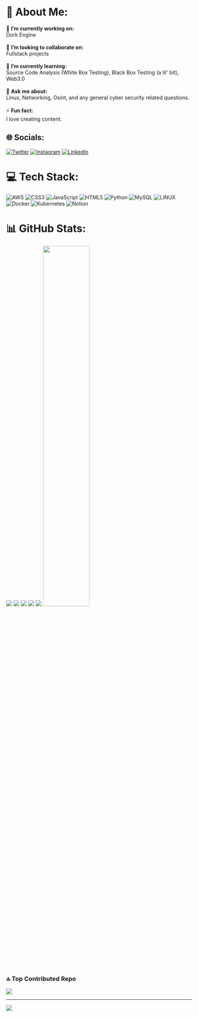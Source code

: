 # 💫 About Me:
🔭 **I’m currently working on:**  <br>Dork Engine <br><br>👯 **I’m looking to collaborate on:**  <br>Fullstack projects <br><br>🌱 **I’m currently learning:**  <br>Source Code Analysis (White Box Testing), Black Box Testing (a lil' bit), Web3.0 <br><br>💬 **Ask me about:**  <br>Linux, Networking, Osint, and any general cyber security related questions.<br><br>⚡ **Fun fact:**  <br>I love creating content.


## 🌐 Socials:
[![Twitter](https://img.shields.io/badge/Twitter-%231DA1F2.svg?logo=Twitter&logoColor=white)](https://twitter.com/voizok_) [![Instagram](https://img.shields.io/badge/Instagram-%23E4405F.svg?logo=Instagram&logoColor=white)](https://instagram.com/K3rl_) [![LinkedIn](https://img.shields.io/badge/LinkedIn-%230077B5.svg?logo=linkedin&logoColor=white)](https://linkedin.com/in/suraj-sunilkumar)

# 💻 Tech Stack:
![AWS](https://img.shields.io/badge/AWS-%23FF9900.svg?style=for-the-badge&logo=amazon-aws&logoColor=white) ![CSS3](https://img.shields.io/badge/css3-%231572B6.svg?style=for-the-badge&logo=css3&logoColor=white) ![JavaScript](https://img.shields.io/badge/javascript-%23323330.svg?style=for-the-badge&logo=javascript&logoColor=%23F7DF1E) ![HTML5](https://img.shields.io/badge/html5-%23E34F26.svg?style=for-the-badge&logo=html5&logoColor=white) ![Python](https://img.shields.io/badge/python-3670A0?style=for-the-badge&logo=python&logoColor=ffdd54) ![MySQL](https://img.shields.io/badge/mysql-%2300f.svg?style=for-the-badge&logo=mysql&logoColor=white) ![LINUX](https://img.shields.io/badge/Linux-FCC624?style=for-the-badge&logo=linux&logoColor=black) ![Docker](https://img.shields.io/badge/docker-%230db7ed.svg?style=for-the-badge&logo=docker&logoColor=white) ![Kubernetes](https://img.shields.io/badge/kubernetes-%23326ce5.svg?style=for-the-badge&logo=kubernetes&logoColor=white) ![Notion](https://img.shields.io/badge/Notion-%23000000.svg?style=for-the-badge&logo=notion&logoColor=white)
# 📊 GitHub Stats:
 ![](http://github-profile-summary-cards.vercel.app/api/cards/profile-details?username=voizok&theme=transparent)
 ![](http://github-profile-summary-cards.vercel.app/api/cards/repos-per-language?username=voizok&theme=transparent) ![](http://github-profile-summary-cards.vercel.app/api/cards/most-commit-language?username=voizok&theme=transparent)
 ![](http://github-profile-summary-cards.vercel.app/api/cards/stats?username=voizok&theme=transparent) ![](http://github-profile-summary-cards.vercel.app/api/cards/productive-time?username=voizok&theme=transparent&utcOffset=8)
<img height="50%" width="auto" src="https://github-readme-stats.vercel.app/api?username=voizok&show_icons=true&count_private=true&theme=blue&hide_border=true&hide=issues,contribs&bg_color=00000000">

### 🔝 Top Contributed Repo
![](https://github-contributor-stats.vercel.app/api?username=voizok&limit=5&theme=transparent_all_yearly_contributions=true)

---
[![](https://visitcount.itsvg.in/api?id=voizok&icon=0&color=0)](https://visitcount.itsvg.in)
